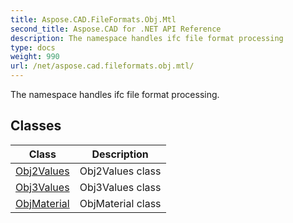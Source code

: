 ```yaml
---
title: Aspose.CAD.FileFormats.Obj.Mtl
second_title: Aspose.CAD for .NET API Reference
description: The namespace handles ifc file format processing
type: docs
weight: 990
url: /net/aspose.cad.fileformats.obj.mtl/
---
```

The namespace handles ifc file format processing.

## Classes

| Class | Description |
| --- | --- |
| [Obj2Values](./obj2values/) | Obj2Values class |
| [Obj3Values](./obj3values/) | Obj3Values class |
| [ObjMaterial](./objmaterial/) | ObjMaterial class |


